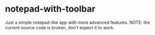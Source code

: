 # notepad-with-toolbar
Just a simple notepad-like app with more advanced features.
NOTE: the current source code is broken, don't expect it to work.
